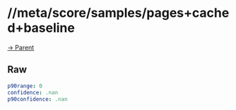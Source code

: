 
# //meta/score/samples/pages+cached+baseline

[→ Parent](../..)


## Raw


```yaml
p90range: 0
confidence: .nan
p90confidence: .nan

```

